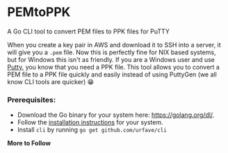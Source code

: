 # PEMtoPPK
A Go CLI tool to convert PEM files to PPK files for PuTTY

When you create a key pair in AWS and download it to SSH into a server, it will give you a `.pem` file. Now this is perfectly fine for NIX based systems, but for Windows this isn't as friendly. If you are a Windows user and use [Putty](http://www.putty.org/), you know that you need a PPK file. This tool allows you to convert a PEM file to a PPK file quickly and easily instead of using PuttyGen (we all know CLI tools are quicker) :grin:

### Prerequisites:

- Download the Go binary for your system here: https://golang.org/dl/.
- Follow the [installation instructions](https://golang.org/doc/install) for your system.
- Install `cli` by running `go get github.com/urfave/cli`

**More to Follow**
